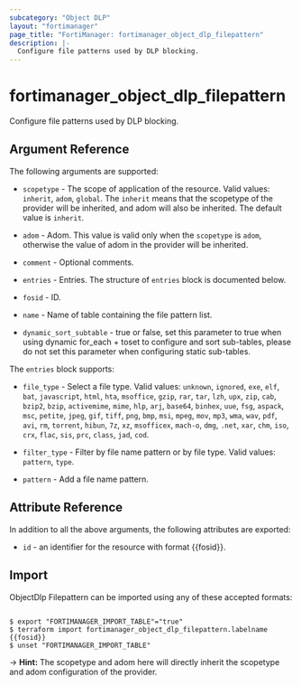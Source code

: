 ```yaml
---
subcategory: "Object DLP"
layout: "fortimanager"
page_title: "FortiManager: fortimanager_object_dlp_filepattern"
description: |-
  Configure file patterns used by DLP blocking.
---
```


# fortimanager_object_dlp_filepattern
Configure file patterns used by DLP blocking.

## Argument Reference


The following arguments are supported:

* `scopetype` - The scope of application of the resource. Valid values: `inherit`, `adom`, `global`. The `inherit` means that the scopetype of the provider will be inherited, and adom will also be inherited. The default value is `inherit`.
* `adom` - Adom. This value is valid only when the `scopetype` is `adom`, otherwise the value of adom in the provider will be inherited.

* `comment` - Optional comments.
* `entries` - Entries. The structure of `entries` block is documented below.
* `fosid` - ID.
* `name` - Name of table containing the file pattern list.
* `dynamic_sort_subtable` - true or false, set this parameter to true when using dynamic for_each + toset to configure and sort sub-tables, please do not set this parameter when configuring static sub-tables.

The `entries` block supports:

* `file_type` - Select a file type. Valid values: `unknown`, `ignored`, `exe`, `elf`, `bat`, `javascript`, `html`, `hta`, `msoffice`, `gzip`, `rar`, `tar`, `lzh`, `upx`, `zip`, `cab`, `bzip2`, `bzip`, `activemime`, `mime`, `hlp`, `arj`, `base64`, `binhex`, `uue`, `fsg`, `aspack`, `msc`, `petite`, `jpeg`, `gif`, `tiff`, `png`, `bmp`, `msi`, `mpeg`, `mov`, `mp3`, `wma`, `wav`, `pdf`, `avi`, `rm`, `torrent`, `hibun`, `7z`, `xz`, `msofficex`, `mach-o`, `dmg`, `.net`, `xar`, `chm`, `iso`, `crx`, `flac`, `sis`, `prc`, `class`, `jad`, `cod`.

* `filter_type` - Filter by file name pattern or by file type. Valid values: `pattern`, `type`.

* `pattern` - Add a file name pattern.


## Attribute Reference

In addition to all the above arguments, the following attributes are exported:
* `id` - an identifier for the resource with format {{fosid}}.

## Import

ObjectDlp Filepattern can be imported using any of these accepted formats:
```

$ export "FORTIMANAGER_IMPORT_TABLE"="true"
$ terraform import fortimanager_object_dlp_filepattern.labelname {{fosid}}
$ unset "FORTIMANAGER_IMPORT_TABLE"
```
-> **Hint:** The scopetype and adom here will directly inherit the scopetype and adom configuration of the provider.
